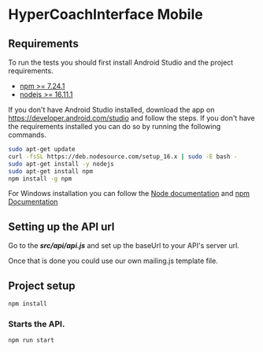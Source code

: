 # HyperCoachInterface Mobile
## Requirements
To run the tests you should first install Android Studio and the project requirements. 
- <a href="https://docs.npmjs.com/">npm >= 7.24.1</a>
- <a href="https://nodejs.org/en/">nodejs >= 16.11.1</a>

If you don't have Android Studio installed, download the app on https://developer.android.com/studio and follow the steps. If you don't have the requirements installed you can do so by running the following commands.

```bash
sudo apt-get update
curl -fsSL https://deb.nodesource.com/setup_16.x | sudo -E bash -
sudo apt-get install -y nodejs
sudo apt-get install npm
npm install -g npm
```
For Windows installation you can follow the [Node documentation](https://nodejs.org/en/download/package-manager/) and [npm Documentation](https://docs.npmjs.com/downloading-and-installing-node-js-and-npm)

## Setting up the API url

Go to the _**src/api/api.js**_ and set up the baseUrl to your API's server url.

Once that is done you could use our own mailing.js template file.

## Project setup
```bash
npm install
```

### Starts the API.
```bash
npm run start
```

